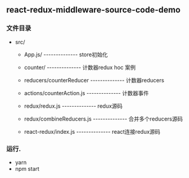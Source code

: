 ## react-redux-middleware-source-code-demo


### 文件目录

* src/	
	* App.js/ -------------- store初始化
	* counter/ -------------- 计数器redux hoc 案例
	
	* reducers/counterReducer -------------- 计数器reducers
	* actions/counterAction.js -------------- 计数器事件
	
	* redux/redux.js -------------- redux源码
	* redux/combineReducers.js -------------- 合并多个reducers源码
	* react-redux/index.js -------------- react连接redux源码

### 运行.
* yarn 
* npm start 
